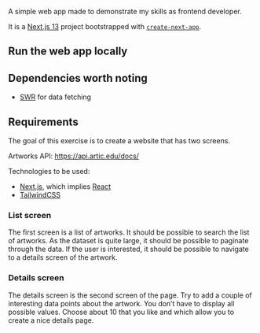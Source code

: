A simple web app made to demonstrate my skills as frontend developer.

It is a [Next.js 13](https://nextjs.org/) project bootstrapped with [`create-next-app`](https://github.com/vercel/next.js/tree/canary/packages/create-next-app).

## Run the web app locally

## Dependencies worth noting

- [SWR](https://swr.vercel.app/) for data fetching

## Requirements

The goal of this exercise is to create a website that has two screens.

Artworks API: https://api.artic.edu/docs/

Technologies to be used:

- [Next.js](https://nextjs.org/), which implies [React](https://reactjs.org/)
- [TailwindCSS](https://tailwindcss.com/)

### List screen

The first screen is a list of artworks. It should be possible to search the list of
artworks. As the dataset is quite large, it should be possible to paginate through the
data. If the user is interested, it should be possible to navigate to a details screen of
the artwork.

### Details screen

The details screen is the second screen of the page. Try to add a couple of
interesting data points about the artwork. You don’t have to display all possible
values. Choose about 10 that you like and which allow you to create a nice details
page.

